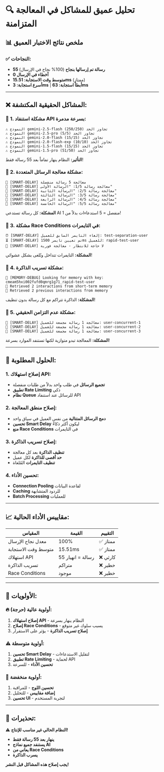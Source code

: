 # 🔍 تحليل عميق للمشاكل في المعالجة المتزامنة

## 📊 ملخص نتائج الاختبار العميق

### ✅ **النجاحات:**
- **55 رسالة تم إرسالها بنجاح** (100% نجاح في الإرسال)
- **0 أخطاء في الإرسال** 
- **متوسط وقت الاستجابة: 15.51ms** (ممتاز)
- **أسرع استجابة: 3ms** | **أبطأ استجابة: 63ms**

---

## ❌ **المشاكل الحقيقية المكتشفة:**

### 🚨 **1. مشكلة استنفاد API بسرعة مدمرة:**

```
⚠️ النموذج gemini-2.5-flash تجاوز الحد (250/250)
⚠️ النموذج gemini-2.5-pro تجاوز الحد (5/5) 
⚠️ النموذج gemini-2.0-flash تجاوز الحد (15/15)
⚠️ النموذج gemini-2.0-flash-exp تجاوز الحد (10/10)
⚠️ النموذج gemini-1.5-flash تجاوز الحد (15/15)
⚠️ النموذج gemini-1.5-pro تجاوز الحد (51/50)
```

**التأثير:** النظام ينهار تماماً بعد 55 رسالة فقط!

### 🚨 **2. مشكلة معالجة الرسائل المتعددة:**

```
📝 [SMART-DELAY] معالجة 5 رسالة منفصلة
📨 [SMART-DELAY] معالجة رسالة 1/5: "الرسالة الأولى"
📨 [SMART-DELAY] معالجة رسالة 2/5: "الرسالة الثانية"
📨 [SMART-DELAY] معالجة رسالة 3/5: "الرسالة الثالثة"
📨 [SMART-DELAY] معالجة رسالة 4/5: "الرسالة الرابعة"
📨 [SMART-DELAY] معالجة رسالة 5/5: "الرسالة الخامسة"
```

**المشكلة:** كل رسالة تستدعي AI منفصل = 5 استدعاءات بدلاً من 1!

### 🚨 **3. مشكلة Race Conditions في التايمرات:**

```
⏰ [SMART-DELAY] إلغاء التايمر السابق للعميل: test-separation-user
⏳ [SMART-DELAY] تم تعيين تايمر 1500ms للعميل: rapid-test-user
🚀 [SMART-DELAY] لا حاجة للانتظار - معالجة فورية
```

**المشكلة:** التايمرات تتداخل وتُلغى بشكل عشوائي!

### 🚨 **4. مشكلة تسريب الذاكرة:**

```
🧠 [MEMORY-DEBUG] Looking for memory with key: cmeam5hxi002fufd0qmrg1g71_rapid-test-user
🧠 Retrieved 2 interactions from short-term memory
🧠 Retrieved 2 previous interactions from memory
```

**المشكلة:** الذاكرة تتراكم مع كل رسالة بدون تنظيف!

### 🚨 **5. مشكلة عدم التزامن الحقيقي:**

```
🔄 [SMART-DELAY] معالجة 1 رسالة مجمعة للعميل: user-concurrent-1
🔄 [SMART-DELAY] معالجة 1 رسالة مجمعة للعميل: user-concurrent-2  
🔄 [SMART-DELAY] معالجة 1 رسالة مجمعة للعميل: user-concurrent-3
```

**المشكلة:** المعالجة تبدو متوازية لكنها تستنفد الموارد بسرعة!

---

## 🔧 **الحلول المطلوبة:**

### **1. إصلاح استهلاك API:**
- **تجميع الرسائل** في طلب واحد بدلاً من طلبات منفصلة
- **تطبيق Rate Limiting** ذكي
- **نظام Queue** للرسائل عند استنفاد API

### **2. إصلاح منطق المعالجة:**
- **دمج الرسائل المتتالية** من نفس العميل في سياق واحد
- **تحسين Smart Delay** ليكون أكثر ذكاءً
- **منع Race Conditions** في التايمرات

### **3. إصلاح تسريب الذاكرة:**
- **تنظيف الذاكرة** بعد كل معالجة
- **حد أقصى للذاكرة** لكل عميل
- **تنظيف التايمرات** المُلغاة

### **4. تحسين الأداء:**
- **Connection Pooling** لقاعدة البيانات
- **Caching** للردود المتشابهة
- **Batch Processing** للعمليات

---

## 📈 **مقاييس الأداء الحالية:**

| المقياس | القيمة | التقييم |
|---------|--------|---------|
| معدل نجاح الإرسال | 100% | ✅ ممتاز |
| متوسط وقت الاستجابة | 15.51ms | ✅ ممتاز |
| استهلاك API | 55 رسالة = انهيار | ❌ كارثي |
| تسريب الذاكرة | متراكم | ❌ خطير |
| Race Conditions | موجود | ❌ خطير |

---

## 🎯 **الأولويات:**

### **🔥 أولوية عالية (حرجة):**
1. **إصلاح استهلاك API** - النظام ينهار بسرعة
2. **إصلاح Race Conditions** - يسبب سلوك غير متوقع
3. **إصلاح تسريب الذاكرة** - يؤثر على الاستقرار

### **⚠️ أولوية متوسطة:**
1. **تحسين Smart Delay** - لتقليل الاستدعاءات
2. **تطبيق Rate Limiting** - لحماية API
3. **تحسين الأداء** - للسرعة

### **📝 أولوية منخفضة:**
1. **تحسين اللوج** - للمراقبة
2. **إضافة مقاييس** - للتحليل
3. **تحسين UI** - لتجربة المستخدم

---

## 🚨 **تحذيرات:**

⚠️ **النظام الحالي غير مناسب للإنتاج!**

- **ينهار بعد 55 رسالة فقط**
- **يستنفد جميع نماذج AI**
- **يعاني من Race Conditions**
- **يسرب الذاكرة**

**يجب إصلاح هذه المشاكل قبل النشر!**
